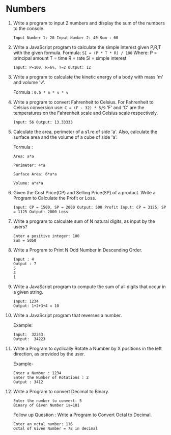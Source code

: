 # Numbers

1. Write a program to input 2 numbers and display the sum of the numbers to the console.

    `Input Number 1: 20 Input Number 2: 40 Sum : 60`

1. Write a JavaScript program to calculate the simple interest given P,R,T with the given formula.
   Formula:
   `SI = (P * T * R) / 100`
   Where:
   P = principal amount
   T = time
   R = rate
   SI = simple interest

    `Input: P=100, R=6%, T=2 Output: 12`

1. Write a program to calculate the kinetic energy of a body with mass 'm' and volume 'v'.

    Formula : `0.5 * m * v * v`

1. Write a program to convert Fahrenheit to Celsius. For Fahrenheit to Celsius conversion use:
   `C = (F - 32) * 5/9`
   'F' and 'C' are the temperatures on the Fahrenheit scale and Celsius scale respectively.

    `Input: 56 Output: 13.33333`

1. Calculate the area, perimeter of a s1.re of side 'a'. Also, calculate the surface area and the volume of a cube of side 'a'.

    Formula :

    `Area: a*a`

    `Perimeter: 4*a`

    `Surface Area: 6*a*a`

    `Volume: a*a*a`

1. Given the Cost Price(CP) and Selling Price(SP) of a product. Write a Program to Calculate the Profit or Loss.

    `Input: CP = 1500, SP = 2000 Output: 500 Profit
    Input: CP = 3125, SP = 1125 Output: 2000 Loss`

1. Write a program to calculate sum of N natural digits, as input by the users?

    ```
    Enter a positive integer: 100
    Sum = 5050
    ```

1. Write a Program to Print N Odd Number in Descending Order.

    ```
    Input : 4
    Output : 7
    5
    3
    1
    ```

1. Write a JavaScript program to compute the sum of all digits that occur in a given string.

    ```
    Input: 1234
    Output: 1+2+3+4 = 10
    ```

1. Write a JavaScript program that reverses a number.

    Example:

    ```
    Input:  32243;
    Output:  34223
    ```

1. Write a Program to cyclically Rotate a Number by X positions in the left direction, as provided by the user.

    Example-

    ```
    Enter a Number : 1234
    Enter the Number of Rotations : 2
    Output : 3412
    ```

1. Write a Program to convert Decimal to Binary.

    ```
    Enter the number to convert: 5
    Binary of Given Number is=101
    ```

    Follow up Question : Write a Program to Convert Octal to Decimal.

    ```
    Enter an octal number: 116
    Octal of Given Number = 78 in decimal
    ```
